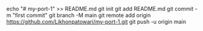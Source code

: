 echo "# my-port-1" >> README.md
git init
git add README.md
git commit -m "first commit"
git branch -M main
git remote add origin https://github.com/Likhonpatowari/my-port-1.git
git push -u origin main







